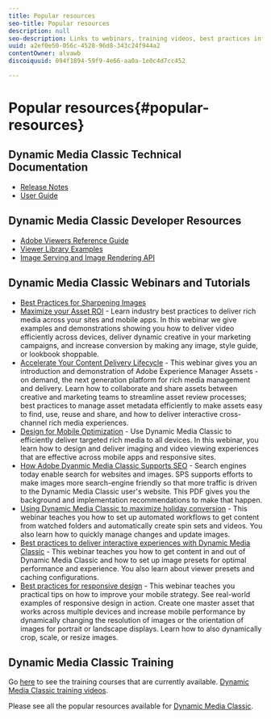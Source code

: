 ```yaml
---
title: Popular resources
seo-title: Popular resources
description: null
seo-description: Links to webinars, training videos, best practices information, and developer resources.
uuid: a2ef0e50-056c-4528-96d8-343c24f944a2
contentOwner: alvawb
discoiquuid: 094f1894-59f9-4e66-aa0a-1e0c4d7cc452

---
```


# Popular resources{#popular-resources}

## Dynamic Media Classic Technical Documentation

* [Release Notes](https://marketing.adobe.com/resources/help/en_US/s7/release_notes/index.html)
* [User Guide](introduction.md)

## Dynamic Media Classic Developer Resources

* [Adobe Viewers Reference Guide](https://marketing.adobe.com/resources/help/en_US/s7/viewers_ref/index.html)
* [Viewer Library Examples](https://landing.adobe.com/en/na/dynamic-media/ctir-2755/live-demos.html)
* [Image Serving and Image Rendering API](https://marketing.adobe.com/resources/help/en_US/s7/is_ir_api/index.html)

## Dynamic Media Classic Webinars and Tutorials

* [Best Practices for Sharpening Images](/help/assets/s7_sharpening_images.pdf)
* [Maximize your Asset ROI](https://adobecustomersuccess.adobeconnect.com/p5ar3hfrrec/?launcher=false&fcsContent=true&pbMode=normal&proto=true) - Learn industry best practices to deliver rich media across your sites and mobile apps. In this webinar we give examples and demonstrations showing you how to deliver video efficiently across devices, deliver dynamic creative in your marketing campaigns, and increase conversion by making any image, style guide, or lookbook shoppable.
* [Accelerate Your Content Delivery Lifecycle](https://adobecustomersuccess.adobeconnect.com/p88ducm9pqv/) - This webinar gives you an introduction and demonstration of Adobe Experience Manager Assets - on demand, the next generation platform for rich media management and delivery. Learn how to collaborate and share assets between creative and marketing teams to streamline asset review processes; best practices to manage asset metadata efficiently to make assets easy to find, use, reuse and share, and how to deliver interactive cross-channel rich media experiences.
* [Design for Mobile Optimization](https://adobecustomersuccess.adobeconnect.com/p6oqd3wydif/?launcher=false&fcsContent=true&pbMode=normal&proto=true) - Use Dynamic Media Classic to efficiently deliver targeted rich media to all devices. In this webinar, you learn how to design and deliver imaging and video viewing experiences that are effective across mobile apps and responsive sites.
* [How Adobe Dyanmic Media Classic Supports SEO](/help/assets/s7_seo.pdf) - Search engines today enable search for websites and images. SPS supports efforts to make images more search-engine friendly so that more traffic is driven to the Dynamic Media Classic user's website. This PDF gives you the background and implementation recommendations to make that happen.
* [Using Dynamic Media Classic to maximize holiday conversion](https://adobecustomersuccess.adobeconnect.com/p32n1yr85c9/?proto=true) - This webinar teaches you how to set up automated workflows to get content from watched folders and automatically create spin sets and videos. You also learn how to quickly manage changes and update images.
* [Best practices to deliver interactive experiences with Dynamic Media Classic](https://seminars.adobeconnect.com/p7wb8ej3u6d/) - This webinar teaches you how to get content in and out of Dynamic Media Classic and how to set up image presets for optimal performance and experience. You also learn about viewer presets and caching configurations.
* [Best practices for responsive design](https://offers.adobe.com/en/na/marketing/landings/_40458_responsive_design_live_on_demand_webinar.html) - This webinar teaches you practical tips on how to improve your mobile strategy. See real-world examples of responsive design in action. Create one master asset that works across multiple devices and increase mobile performance by dynamically changing the resolution of images or the orientation of images for portrait or landscape displays. Learn how to also dynamically crop, scale, or resize images.

## Dynamic Media Classic Training

Go [here](https://training.adobe.com/training/courses.html#product=adobe-scene7) to see the training courses that are currently available.
[Dynamic Media Classic training videos](https://marketing.adobe.com/resources/help/en_US/s7/training-videos/).

Please see all the popular resources available for [Dynamic Media Classic](home.md).